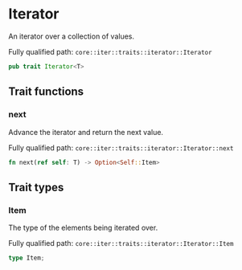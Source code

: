 # Iterator

An iterator over a collection of values.

Fully qualified path: `core::iter::traits::iterator::Iterator`

```rust
pub trait Iterator<T>
```

## Trait functions

### next

Advance the iterator and return the next value.

Fully qualified path: `core::iter::traits::iterator::Iterator::next`

```rust
fn next(ref self: T) -> Option<Self::Item>
```


## Trait types

### Item

The type of the elements being iterated over.

Fully qualified path: `core::iter::traits::iterator::Iterator::Item`

```rust
type Item;
```


